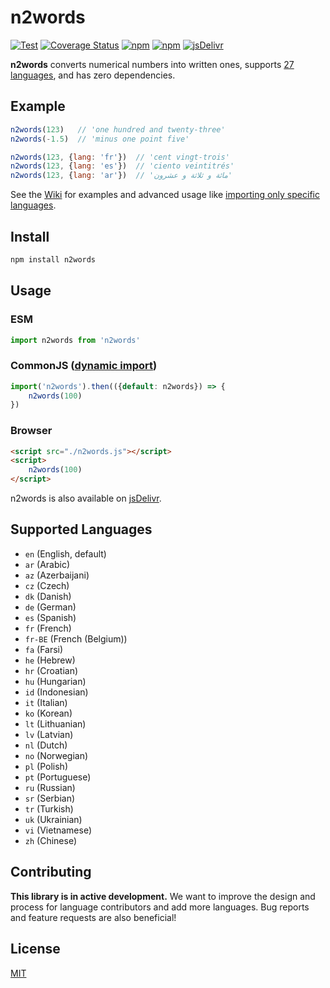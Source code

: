 # n2words

[![Test](https://github.com/forzagreen/n2words/workflows/Test/badge.svg?branch=master)](https://github.com/forzagreen/n2words/actions)
[![Coverage Status](https://coveralls.io/repos/github/forzagreen/n2words/badge.svg?branch=master)](https://coveralls.io/github/forzagreen/n2words?branch=master)
[![npm](https://img.shields.io/npm/v/n2words.svg)](https://npmjs.com/package/n2words)
[![npm](https://img.shields.io/npm/dw/n2words)](https://npmjs.com/package/n2words)
[![jsDelivr](https://data.jsdelivr.com/v1/package/npm/n2words/badge)](https://www.jsdelivr.com/package/npm/n2words)

__n2words__ converts numerical numbers into written ones, supports [27 languages](https://github.com/forzagreen/n2words#supported-languages), and has zero dependencies.

## Example

```js
n2words(123)   // 'one hundred and twenty-three'
n2words(-1.5)  // 'minus one point five'

n2words(123, {lang: 'fr'})  // 'cent vingt-trois'
n2words(123, {lang: 'es'})  // 'ciento veintitrés'
n2words(123, {lang: 'ar'})  // 'مائة و ثلاثة و عشرون'
```

See the [Wiki](https://github.com/forzagreen/n2words/wiki) for examples and advanced usage like [importing only specific languages](https://github.com/forzagreen/n2words/wiki/Importing-only-specific-languages).

## Install

```sh
npm install n2words
```

## Usage

### ESM

```js
import n2words from 'n2words'
```

### CommonJS ([dynamic import](https://nodejs.org/api/esm.html#import-expressions))

```js
import('n2words').then(({default: n2words}) => {
    n2words(100)
})
```

### Browser

```html
<script src="./n2words.js"></script>
<script>
    n2words(100)
</script>
```

n2words is also available on [jsDelivr](https://www.jsdelivr.com/package/npm/n2words).

## Supported Languages

- `en` (English, default)
- `ar` (Arabic)
- `az` (Azerbaijani)
- `cz` (Czech)
- `dk` (Danish)
- `de` (German)
- `es` (Spanish)
- `fr` (French)
- `fr-BE` (French (Belgium))
- `fa` (Farsi)
- `he` (Hebrew)
- `hr` (Croatian)
- `hu` (Hungarian)
- `id` (Indonesian)
- `it` (Italian)
- `ko` (Korean)
- `lt` (Lithuanian)
- `lv` (Latvian)
- `nl` (Dutch)
- `no` (Norwegian)
- `pl` (Polish)
- `pt` (Portuguese)
- `ru` (Russian)
- `sr` (Serbian)
- `tr` (Turkish)
- `uk` (Ukrainian)
- `vi` (Vietnamese)
- `zh` (Chinese)

## Contributing

__This library is in active development.__ We want to improve the design and process for language contributors and add more languages. Bug reports and feature requests are also beneficial!

## License

[MIT](https://github.com/forzagreen/n2words/blob/master/LICENSE)
